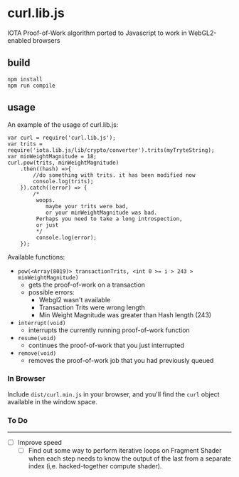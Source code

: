 # curl.lib.js
IOTA Proof-of-Work algorithm ported to Javascript to work in WebGL2-enabled browsers

## build

```
npm install
npm run compile
```

## usage

An example of the usage of curl.lib.js:

```
var curl = require('curl.lib.js');
var trits = require('iota.lib.js/lib/crypto/converter').trits(myTryteString);
var minWeightMagnitude = 18;
curl.pow(trits, minWeightMagnitude)
    .then((hash) =>{
        //do something with trits. it has been modified now
        console.log(trits);
    }).catch((error) => {
        /*
         woops. 
            maybe your trits were bad, 
            or your minWeightMagnitude was bad.
         Perhaps you need to take a long introspection,
         or just
         */
         console.log(error);
    });
```

Available functions:
* `pow(<Array(8019)> transactionTrits, <int 0 >= i > 243 > minWeightMagnitude)` 
    * gets the proof-of-work on a transaction 
    * possible errors:
        * Webgl2 wasn't available
        * Transaction Trits were wrong length
        * Min Weight Magnitude was greater than Hash length (243)
* `interrupt(void)` 
    * interrupts the currently running proof-of-work function
* `resume(void)` 
    * continues the proof-of-work that you just interrupted
* `remove(void)` 
    * removes the proof-of-work job that you had previously queued

### In Browser

Include `dist/curl.min.js` in your browser, and you'll find the `curl` object 
available in the window space.

### To Do
----

- [ ] Improve speed
    - [ ] Find out some way to perform iterative loops on Fragment Shader when each step needs to know the output of the last from a separate index (i,e. hacked-together compute shader).
